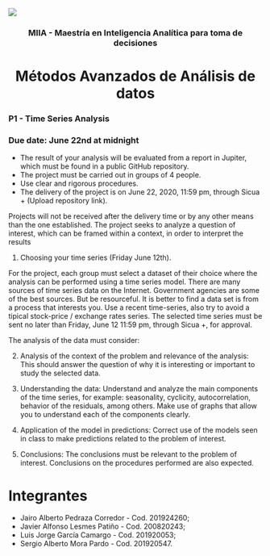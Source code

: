 
![](https://uniandes.edu.co/sites/default/files/logo-uniandes.png)


### <center> MIIA - Maestría en Inteligencia Analítica para toma de decisiones </center>

# <center> Métodos Avanzados de Análisis de datos </center>


### P1 - Time Series Analysis

### Due date: June 22nd at midnight

* The result of your analysis will be evaluated from a report in Jupiter, which must be found in a public GitHub repository.
* The project must be carried out in groups of 4 people.
* Use clear and rigorous procedures.
* The delivery of the project is on June 22, 2020, 11:59 pm, through Sicua + (Upload repository link).

Projects will not be received after the delivery time or by any other means than the one established.
The project seeks to analyze a question of interest, which can be framed within a context, in order to interpret the results

1. Choosing your time series (Friday June 12th).

For the project, each group must select a dataset of their choice where the analysis can be performed using a time series model. There are many sources of time series data on the Internet. Government agencies are some of the best sources. But be resourceful. It is better to find a data set is from a process that interests you. Use a recent time-series, also try to avoid a tipical stock-price / exchange rates series. The selected time series must be sent no later than Friday, June 12 11:59 pm, through Sicua +, for approval.

The analysis of the data must consider:

2. Analysis of the context of the problem and relevance of the analysis: This should answer the question of why it is interesting or important to study the selected data.

3. Understanding the data: Understand and analyze the main components of the time series, for example: seasonality, cyclicity, autocorrelation, behavior of the residuals, among others. Make use of graphs that allow you to understand each of the components clearly.

4. Application of the model in predictions: Correct use of the models seen in class to make predictions related to the problem of interest.

5. Conclusions: The conclusions must be relevant to the problem of interest. Conclusions on the procedures performed are also expected.

# Integrantes

* Jairo Alberto Pedraza Corredor - Cod. 201924260;
* Javier Alfonso Lesmes Patiño - Cod. 200820243;
* Luis Jorge García Camargo - Cod. 201920053;
* Sergio Alberto Mora Pardo - Cod. 201920547.
